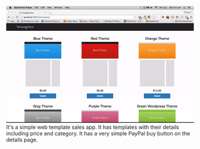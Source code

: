 ![alt text](https://github.com/DeepaliPa/Angular-Project/blob/master/My-Contacts-App/MyContactsApp/template-graphic.gif)
It's a simple web template sales app. It has templates with their details including price and category. It has a very simple PayPal buy button on the details page.